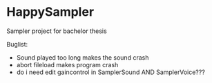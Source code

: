 # HappySampler
Sampler project for bachelor thesis

Buglist: 

* Sound played too long makes the sound crash
* abort fileload makes program crash
* do i need edit gaincontrol in SamplerSound AND SamplerVoice???
